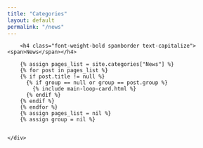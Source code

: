 ```yaml
---
title: "Categories"
layout: default
permalink: "/news"
---
```


<div class="container">
    <div class="row justify-content-center">


        <h4 class="font-weight-bold spanborder text-capitalize"><span>News</span></h4>

        {% assign pages_list = site.categories["News"] %}
        {% for post in pages_list %}
        {% if post.title != null %}
          {% if group == null or group == post.group %}
            {% include main-loop-card.html %}
          {% endif %}
        {% endif %}
        {% endfor %}
        {% assign pages_list = nil %}
        {% assign group = nil %}


    </div>
</div>
